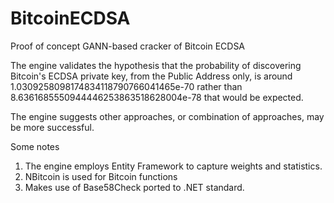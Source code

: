 # BitcoinECDSA
Proof of concept GANN-based cracker of Bitcoin ECDSA

The engine validates the hypothesis that the probability of discovering Bitcoin's ECDSA private key, from the Public Address only, is around 1.0309258098174834118790766041465e-70 rather than 8.6361685550944446253863518628004e-78‬ that would be expected.

The engine suggests other approaches, or combination of approaches, may be more successful.

Some notes
1. The engine employs Entity Framework to capture weights and statistics.
2. NBitcoin is used for Bitcoin functions
3. Makes use of Base58Check ported to .NET standard.
